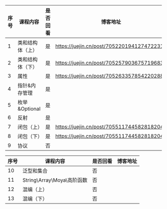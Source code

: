 | 序号 | 课程内容         | 是否回看 | 博客地址                                   |
| :--- | ---------------- | :------- | ------------------------------------------ |
| 1    | 类和结构体（上） | 是       | https://juejin.cn/post/7052201941274722318 |
| 2    | 类和结构体（下） | 是       | https://juejin.cn/post/7052579036757196830 |
| 3    | 属性             | 是       | https://juejin.cn/post/7052633578542202888 |
| 4    | 指针&内存管理    | 是       |                                            |
| 5    | 枚举&Optional    | 是       |                                            |
| 6    | 反射             | 是       |                                            |
| 7    | 闭包（上）       | 是       | https://juejin.cn/post/7055117445828182047 |
| 8    | 闭包（下）       | 是       | https://juejin.cn/post/7055117445828182047 |
| 9    | 协议             | 否       |                                            |

| 序号 | 课程内容                   | 是否回看 | 博客地址 |
| ---- | -------------------------- | -------- | -------- |
| 10   | 泛型和集合                 | 否       |          |
| 11   | String\Array\Moya\高阶函数 | 否       |          |
| 12   | 混编（上）                 | 否       |          |
| 13   | 混编（下）                 | 否       |          |

